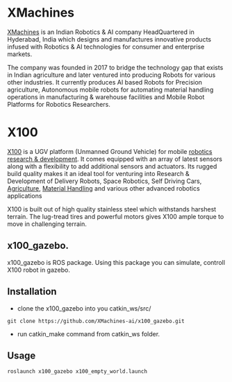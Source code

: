 # XMachines
[XMachines](https://www.xmachines.ai/) is an Indian Robotics & AI company HeadQuartered in Hyderabad, India which designs and manufactures innovative products infused with Robotics & AI technologies for consumer and enterprise markets.

The company was founded in 2017 to bridge the technology gap that exists in Indian agriculture and later ventured into producing Robots for various other industries. It currently produces AI based Robots for Precision agriculture, Autonomous mobile robots for automating material handling operations in manufacturing & warehouse facilities and Mobile Robot Platforms for Robotics Researchers.

# X100 

[X100](https://www.xmachines.ai/research-platforms) is a UGV platform (Unmanned Ground Vehicle) for mobile [robotics research & development](https://www.xmachines.ai/research-platforms). It comes equipped with an array of latest sensors along with a flexibility to add additional sensors and actuators. Its rugged build quality makes it an ideal tool for venturing into Research & Development of Delivery Robots, Space Robotics, Self Driving Cars, [Agriculture](https://www.xmachines.ai/agricultural-robots), [Material Handling](https://www.xmachines.ai/material-handling) and various other advanced robotics applications

X100 is built out of high quality stainless steel which withstands harshest terrain. 
The lug-tread tires and powerful motors gives X100 ample torque to move in challenging terrain.

## x100_gazebo.

x100_gazebo is ROS package. Using this package you can simulate, controll X100 robot in gazebo.

## Installation

* clone the x100_gazebo into you catkin_ws/src/ 
```
git clone https://github.com/XMachines-ai/x100_gazebo.git
```
* run catkin_make command from catkin_ws folder.

## Usage

```
roslaunch x100_gazebo x100_empty_world.launch
```
